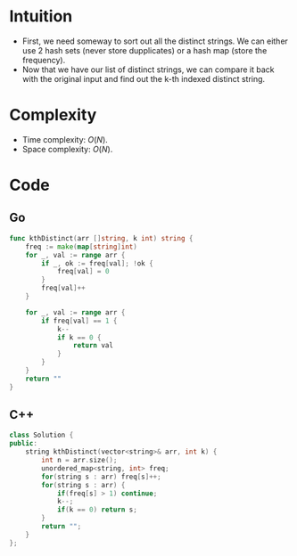 # Intuition

- First, we need someway to sort out all the distinct strings. We can either use 2 hash sets (never store dupplicates) or a hash map (store the frequency).
- Now that we have our list of distinct strings, we can compare it back with the original input and find out the k-th indexed distinct string.

# Complexity

- Time complexity: $O(N)$.
- Space complexity: $O(N)$.

# Code

## Go

```go
func kthDistinct(arr []string, k int) string {
    freq := make(map[string]int)
    for _, val := range arr {
        if _, ok := freq[val]; !ok {
            freq[val] = 0
        }
        freq[val]++
    }

    for _, val := range arr {
        if freq[val] == 1 {
            k--
            if k == 0 {
                return val
            }
        }
    }
    return ""
}
```

## C++

```C++
class Solution {
public:
    string kthDistinct(vector<string>& arr, int k) {
        int n = arr.size();
        unordered_map<string, int> freq;
        for(string s : arr) freq[s]++;
        for(string s : arr) {
            if(freq[s] > 1) continue;
            k--;
            if(k == 0) return s;
        }
        return "";
    }
};
```
